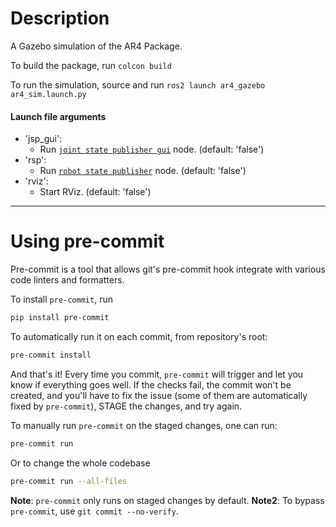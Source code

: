 # Description
A Gazebo simulation of the AR4 Package.

To build the package, run
`colcon build`

To run the simulation, source and run
`ros2 launch ar4_gazebo ar4_sim.launch.py`

#### Launch file arguments
- 'jsp_gui':
    - Run [`joint state publisher gui`](https://github.com/ros/joint_state_publisher/tree/ros2) node. (default: 'false')
- 'rsp':
    - Run [`robot state publisher`](https://github.com/ros/robot_state_publisher) node. (default: 'false')
- 'rviz':
    - Start RViz. (default: 'false')

---
# Using pre-commit

Pre-commit is a tool that allows git's pre-commit hook integrate with various code linters and formatters.

To install `pre-commit`, run
```sh
pip install pre-commit
```

To automatically run it on each commit, from repository's root:
```sh
pre-commit install
```

And that's it! Every time you commit, `pre-commit` will trigger and let you know if everything goes well.
If the checks fail, the commit won't be created, and you'll have to fix the issue (some of them are automatically fixed by `pre-commit`), STAGE the changes, and try again.

To manually run `pre-commit` on the staged changes, one can run:
```sh
pre-commit run
```

Or to change the whole codebase
```sh
pre-commit run --all-files
```

**Note**: `pre-commit` only runs on staged changes by default.
**Note2**: To bypass `pre-commit`, use `git commit --no-verify`.
